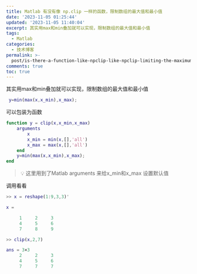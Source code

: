 ```yaml
---
title: Matlab 有没有像 np.clip 一样的函数，限制数组的最大值和最小值
date: '2023-11-05 01:25:44'
updated: '2023-11-05 11:40:04'
excerpt: 其实用max和min叠加就可以实现，限制数组的最大值和最小值
tags:
  - Matlab
categories:
  - 技术博客
permalink: >-
  post/is-there-a-function-like-npclip-like-npclip-limiting-the-maximum-and-minimum-value-of-the-array-1deveo.html
comments: true
toc: true
---
```




其实用max和min叠加就可以实现，限制数组的最大值和最小值

```matlab
 y=min(max(x,x_min),x_max);
```

可以包装为函数

```matlab
function y = clip(x,x_min,x_max)
    arguments
        x
        x_min = min(x,[],'all')
        x_max = max(x,[],'all')
    end
    y=min(max(x,x_min),x_max);
end
```

> 💡 这里用到了Matlab arguments 来给x_min和x_max 设置默认值

调用看看

```matlab
>> x = reshape(1:9,3,3)'

x =

     1     2     3
     4     5     6
     7     8     9

>> clip(x,2,7)

ans = 3×3  
     2     2     3
     4     5     6
     7     7     7

```
